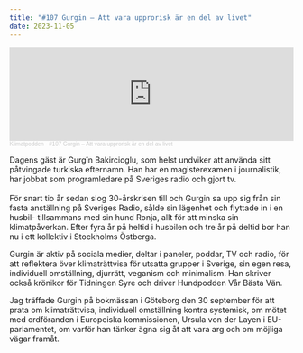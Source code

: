 ```yaml
---
title: "#107 Gurgin – Att vara upprorisk är en del av livet"
date: 2023-11-05
---
```

<iframe width="100%" height="166" scrolling="no" frameborder="no" allow="autoplay" src="https://w.soundcloud.com/player/?url=https%3A//api.soundcloud.com/tracks/1657228722&color=%233d7745&auto_play=false&hide_related=false&show_comments=true&show_user=true&show_reposts=false&show_teaser=true"></iframe><div style="font-size: 10px; color: #cccccc;line-break: anywhere;word-break: normal;overflow: hidden;white-space: nowrap;text-overflow: ellipsis; font-family: Interstate,Lucida Grande,Lucida Sans Unicode,Lucida Sans,Garuda,Verdana,Tahoma,sans-serif;font-weight: 100;"><a href="https://soundcloud.com/klimatpodden" title="Klimatpodden" target="_blank" style="color: #cccccc; text-decoration: none;">Klimatpodden</a> · <a href="https://soundcloud.com/klimatpodden/107-gurgin-att-vara-upprorisk-ar-en-del-av-livet" title="#107 Gurgin – Att vara upprorisk är en del av livet" target="_blank" style="color: #cccccc; text-decoration: none;">#107 Gurgin – Att vara upprorisk är en del av livet</a></div>

Dagens gäst är Gurgîn Bakircioglu, som helst undviker att använda sitt påtvingade turkiska efternamn. Han har en magisterexamen i journalistik, har jobbat som programledare på Sveriges radio och gjort tv.\
\
För snart tio år sedan slog 30-årskrisen till och Gurgin sa upp sig från sin fasta anställning på Sveriges Radio, sålde sin lägenhet och flyttade in i en husbil- tillsammans med sin hund Ronja, allt för att minska sin klimatpåverkan. Efter fyra år på heltid i husbilen och tre år på deltid bor han nu i ett kollektiv i Stockholms Östberga.

Gurgin är aktiv på sociala medier, deltar i paneler, poddar, TV och radio, för att reflektera över klimaträttvisa för utsatta grupper i Sverige, sin egen resa, individuell omställning, djurrätt, veganism och minimalism. Han skriver också krönikor för Tidningen Syre och driver Hundpodden Vår Bästa Vän.

Jag träffade Gurgin på bokmässan i Göteborg den 30 september för att prata om klimaträttvisa, individuell omställning kontra systemisk, om mötet med ordföranden i Europeiska kommissionen, Ursula von der Layen i EU-parlamentet, om varför han tänker ägna sig åt att vara arg och om möjliga vägar framåt.
